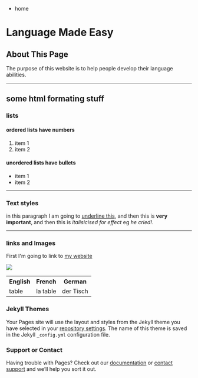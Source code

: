 <ul class="breadcrumb">
  <li>home</li>
</ul>



<h1>Language Made Easy</h1>

<h2>About This Page</h2>
<p>The purpose of this website is to help people develop their language abilities.</p>

<hr>

<h2>some html formating stuff</h2>
<h3>lists</h3>
<h4>ordered lists have numbers</h4>
<ol>
  <li>item 1</li>
  <li>item 2</li>
</ol>
  
  <h4>unordered lists have bullets</h4>
<ul>
  <li>item 1</li>
  <li>item 2</li>
</ul>
  
<hr>

<h3>Text styles</h3>
<p>in this paragraph I am going to <u>underline this</u>, and then this is <strong>very important</strong>, and then this is <em>italisicised for effect</em> eg <em> he cried!</em>.</p>

<hr>
<h3>links and Images</h3>
<p>First I'm going to link to <a href="https://www.youtube.com/?hl=en-GB&gl=GB">my website</a></p>

<img src="https://upload.wikimedia.org/wikipedia/commons/2/2f/Sign_language_families.png" />




<table>
  <tr>
    <th>English</th>
    <th>French</th>
    <th>German</th>
  </tr>
  <tr>
    <td>table</td>
    <td>la table</td>
    <td>der Tisch</td>
  </tr>
  
</table>

</body>
</html>






### Jekyll Themes

Your Pages site will use the layout and styles from the Jekyll theme you have selected in your [repository settings](https://github.com/AnnabelleLognon/TEST1/settings). The name of this theme is saved in the Jekyll `_config.yml` configuration file.

### Support or Contact

Having trouble with Pages? Check out our [documentation](https://help.github.com/categories/github-pages-basics/) or [contact support](https://github.com/contact) and we’ll help you sort it out.


